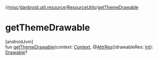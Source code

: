 //[misc](../../../index.md)/[danbroid.util.resource](../index.md)/[ResourceUtils](index.md)/[getThemeDrawable](get-theme-drawable.md)

# getThemeDrawable

[androidJvm]\
fun [getThemeDrawable](get-theme-drawable.md)(context: [Context](https://developer.android.com/reference/kotlin/android/content/Context.html), @[AttrRes](https://developer.android.com/reference/kotlin/androidx/annotation/AttrRes.html)()drawableRes: [Int](https://kotlinlang.org/api/latest/jvm/stdlib/kotlin/-int/index.html)): [Drawable](https://developer.android.com/reference/kotlin/android/graphics/drawable/Drawable.html)?
